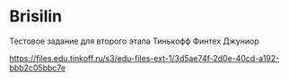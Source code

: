 # Brisilin
Тестовое задание для второго этапа Тинькофф Финтех Джуниор

https://files.edu.tinkoff.ru/s3/edu-files-ext-1/3d5ae74f-2d0e-40cd-a192-bbb2c05bbc7e
